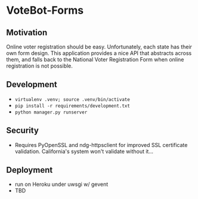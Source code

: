 # VoteBot-Forms

## Motivation
Online voter registration should be easy. Unfortunately, each state has their own form design. This application provides a nice API that abstracts across them, and falls back to the National Voter Registration Form when online registration is not possible.

## Development
- `virtualenv .venv; source .venv/bin/activate`
- `pip install -r requirements/development.txt`
- `python manager.py runserver`

## Security
- Requires PyOpenSSL and ndg-httpsclient for improved SSL certificate validation. California's system won't validate without it...

## Deployment
- run on Heroku under uwsgi w/ gevent
- TBD
